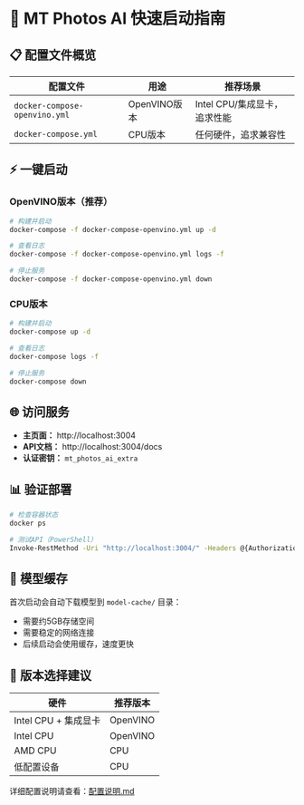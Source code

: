 # 🚀 MT Photos AI 快速启动指南

## 📋 配置文件概览

| 配置文件 | 用途 | 推荐场景 |
|---------|------|----------|
| `docker-compose-openvino.yml` | OpenVINO版本 | Intel CPU/集成显卡，追求性能 |
| `docker-compose.yml` | CPU版本 | 任何硬件，追求兼容性 |

## ⚡ 一键启动

### OpenVINO版本（推荐）

```bash
# 构建并启动
docker-compose -f docker-compose-openvino.yml up -d

# 查看日志
docker-compose -f docker-compose-openvino.yml logs -f

# 停止服务
docker-compose -f docker-compose-openvino.yml down
```

### CPU版本

```bash
# 构建并启动
docker-compose up -d

# 查看日志
docker-compose logs -f

# 停止服务
docker-compose down
```

## 🌐 访问服务

- **主页面：** http://localhost:3004
- **API文档：** http://localhost:3004/docs
- **认证密钥：** `mt_photos_ai_extra`

## 📊 验证部署

```bash
# 检查容器状态
docker ps

# 测试API（PowerShell）
Invoke-RestMethod -Uri "http://localhost:3004/" -Headers @{Authorization="Bearer mt_photos_ai_extra"}
```

## 📁 模型缓存

首次启动会自动下载模型到 `model-cache/` 目录：
- 需要约5GB存储空间
- 需要稳定的网络连接
- 后续启动会使用缓存，速度更快

## 🔧 版本选择建议

| 硬件 | 推荐版本 |
|------|----------|
| Intel CPU + 集成显卡 | OpenVINO |
| Intel CPU | OpenVINO |
| AMD CPU | CPU |
| 低配置设备 | CPU |

详细配置说明请查看：[配置说明.md](./配置说明.md)
